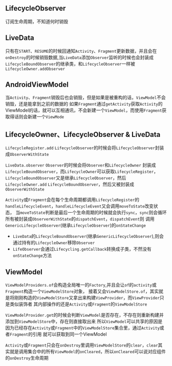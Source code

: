 ## LifecycleObserver
订阅生命周期，不知道何时销毁

## LiveData 			
只有在`START`、`RESUME`的时候回通知`Activity`、`Fragment`更新数据，并且会在`onDestroy`的时候销毁数据,当`LiveData`添加`Observer`监听的时候也会封装成`LifecycleBoundObserver`的继承类，和`LifecycleObserver`一样被`LifecycleOwner.addObserver`

## AndroidViewModel 		
当`Activity`、`Fragment`销毁后也会销毁，但是如果是被重构的话，`ViewModel`不会销毁，还是能拿到之前的数据的
如果`Fragment`通过`getActivity`获取`Activity`的ViewModel的话，就可以互相通讯，不会新建一个`ViewModel`，而使用`Fragment`获取得话则会新建一个`ViewMode`


## LifecycleOwner、LifecycleObserver & LiveData

`LifecycleRegister.add` `LifecycleObserver`的时候会将`LifecycleObserver`封装成`ObserverWithState`

`LiveData.observer` `Observer`的时候会将`Observer`和`LifecycleOwner` 封装成`LifecycleBoundObserver`，而`LifecycleOwner`可以获取`LifecycleRegister`，
`LifecycleBoundObserver`又是继承`LifecycleObserver`，然后`LifecycleOwner.add` `LifecycleBoundObserver`，然后又被封装成`ObserverWithState`

`Activity`或`Fragment`会在每个生命周期都调用`LifecycleRegister`的`handleLifecycleEvent`，`handleLifecycleEvent`又会调用`moveToState`改变状态，
当`moveToState`判断是最后一个生命周期的时候就会执行`sync`，`sync`则会循环所有被封装成`ObserverWithState`的`dispatchEvent`，`dispatchEvent`则
调用`GenericLifecycleObserver`(继承`LifecycleObserver`)的`onStateChange`
- `LiveData`的`LifecycleBoundObserver`(继承`GenericLifecycleObserver`),则会通过持有的`LifecycleOwner`移除`Observer`
- `LifeObserver`会通过`Lifecycling.getCallback`转换成子类，不然没有`onStateChange`方法

## ViewModel
`ViewModelProviders.of`会构造全局唯一的`Factory`,并且会让`of`的`activity`或`Fragment`构造一个`ViewModelStore`对象，
接着又会`ViewModelStore.of`，其实就是将刚刚构造的`ViewModelStore`又拿出来构建`ViewProvider`，而`ViewProvider`只是类似装饰者
其内部操作的还是`Activity`或`Fragment`的`ViewModelStore`

`ViewModelProvider.get`的时候会判断`ViewModel`是否存在，不存在则重新构建并添加到`ViewModelStore`中，存在则直接取出来
所以`ViewModel`可以共享的原因是因为已经存在`Activity`或`Fragment`中的`ViewModelStore`集合里，通过`Activity`或者`Fragment`的引用
就可以获取到同一个ViewModel

`Activity`或`Fragment`只会在`onDestroy`里调用`ViewModelStore`的`clear`，`clear`其实就是调用集合中的所有`ViewModel`的`onCleared`，所以`onCleared`可以说对应组件的`onDestroy`生命周期